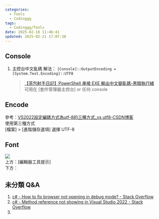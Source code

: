 ```yaml
---
categories:
  - Tools
  - Codinggg
tags:
  - Codinggg/Tools
date: 2025-02-18 11:46:41
updated: 2025-02-21 17:07:38
---
```

## Console

1. 主控台中文亂碼 解法： `[Console]::OutputEncoding = [System.Text.Encoding]::UTF8`
   > [【茶包射手日記】PowerShell 串接 EXE 輸出中文變亂碼-黑暗執行緒](https://blog.darkthread.net/blog/ps-pipeline-exe-encoding/)  
   > 可用在 [套件管理器主控台] or 任何 console

## Encode

參考：[VS2022設定編碼方式為utf-8的三種方式_vs utf8-CSDN博客](https://blog.csdn.net/hfy1237/article/details/129858976)  
使用第三種方式  
[檔案] > [進階儲存選項] 選擇 UTF-8

## Font

![](../../../assets/images/VS2022%20字體處理.png)  
上方：[編輯器工具提示]  
下方：



## 未分類 Q&A

1. [c# - How to fix browser not opening in debug mode? - Stack Overflow](https://stackoverflow.com/questions/63956806/how-to-fix-browser-not-opening-in-debug-mode)
2. [c# - Method reference not showing in Visual Studio 2022 - Stack Overflow](https://stackoverflow.com/questions/77861240/method-reference-not-showing-in-visual-studio-2022)
3. 